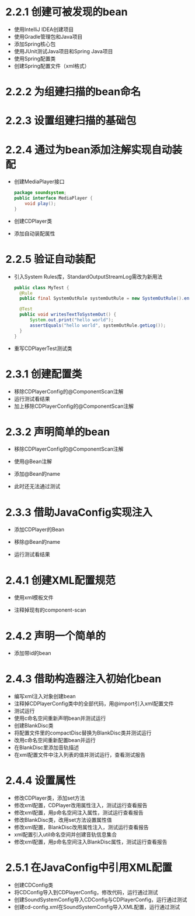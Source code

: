 # 2.2.1 创建可被发现的bean
- 使用IntelliJ IDEA创建项目
- 使用Gradle管理包和Java项目
- 添加Spring核心包
- 使用JUnit测试Java项目和Spring Java项目
- 使用Spring配置类
- 创建Spring配置文件（xml格式）

# 2.2.2 为组建扫描的bean命名

# 2.2.3 设置组建扫描的基础包

# 2.2.4 通过为bean添加注解实现自动装配

- 创建MediaPlayer接口

  ```java
  package soundsystem;
  public interface MediaPlayer {
      void play();
  }
  ```

- 创建CDPlayer类

- 添加自动装配属性

# 2.2.5 验证自动装配

- 引入System Rules库，StandardOutputStreamLog需改为新用法

  ```java
  public class MyTest {
  	@Rule
  	public final SystemOutRule systemOutRule = new SystemOutRule().enableLog();

  	@Test
  	public void writesTextToSystemOut() {
  		System.out.print("hello world");
  		assertEquals("hello world", systemOutRule.getLog());
  	}
  }
  ```
- ​重写CDPlayerTest测试类

# 2.3.1 创建配置类

- 移除CDPlayerConfig的@ComponentScan注解
- 运行测试看结果
- 加上移除CDPlayerConfig的@ComponentScan注解

# 2.3.2 声明简单的bean

- 移除CDPlayerConfig的@ComponentScan注解

- 使用@Bean注解

- 添加@Bean的name

- 此时还无法通过测试

# 2.3.3 借助JavaConfig实现注入

- 添加CDPlayer的Bean

- 移除@Bean的name

- 运行测试看结果

# 2.4.1 创建XML配置规范

- 使用xml模板文件

- 注释掉现有的component-scan


# 2.4.2 声明一个简单的<bean>

- 添加带id的bean

# 2.4.3 借助构造器注入初始化bean

- 编写xml注入对象创建bean
- 注释掉CDPlayerConfig类中的全部代码，用@import引入xml配置文件
- 测试运行
- 使用c命名空间重新声明bean并测试运行
- 创建BlankDisc类
- 将配置文件里的compactDisc替换为BlankDisc类并测试运行
- 改用c命名空间重新配置bean并运行
- 在BlankDisc里添加音轨描述
- 在xml配置文件中注入列表的值并测试运行，查看测试报告 

# 2.4.4 设置属性
- 修改CDPlayer类，添加set方法
- 修改xml配置，CDPlayer改用属性注入，测试运行查看报告
- 修改xml配置，用p命名空间注入属性，测试运行查看报告
- 修改BlankDisc类，改用set方法设置属性值
- 修改xml配置，BlankDisc改用属性注入，测试运行查看报告
- xml配置引入util命名空间并创建音轨信息集合
- 修改xml配置，用p命名空间注入BlankDisc属性，测试运行查看报告

# 2.5.1 在JavaConfig中引用XML配置

- 创建CDConfig类
- 将CDConfig导入到CDPlayerConfig，修改代码，运行通过测试
- 创建SoundSystemConfig导入CDConfig与CDPlayerConfig，运行通过测试
- 创建cd-config.xml在SoundSystemConfig导入XML配置，运行通过测试